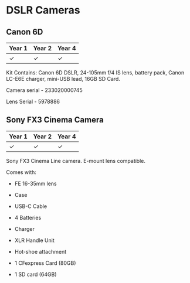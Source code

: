 # DSLR Cameras

## Canon 6D 

Year 1|Year 2|Year 4
---|---|---
&#10003;|&#10003;|&#10003;

Kit Contains: Canon 6D DSLR, 24-105mm f/4 IS lens, battery pack, Canon LC-E6E charger, mini-USB lead, 16GB SD Card.



Camera serial - 233020000745

Lens Serial - 5978886

## Sony FX3 Cinema Camera

Year 1|Year 2|Year 4
---|---|---
&#10003;|&#10003;|&#10003;

Sony FX3 Cinema Line camera. E-mount lens compatible.

Comes with: 

- FE 16-35mm lens

- Case

- USB-C Cable

- 4 Batteries

- Charger

- XLR Handle Unit

- Hot-shoe attachment

- 1 CFexpress Card (80GB)

- 1 SD card (64GB)

